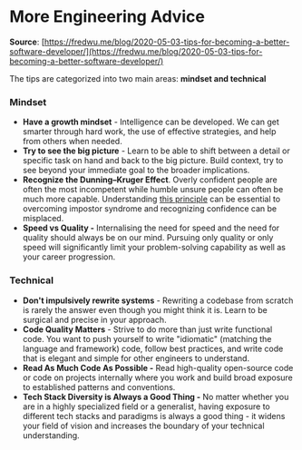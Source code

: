 # More Engineering Advice

**Source**: [https://fredwu.me/blog/2020-05-03-tips-for-becoming-a-better-software-developer/](https://fredwu.me/blog/2020-05-03-tips-for-becoming-a-better-software-developer/)

The tips are categorized into two main areas: **mindset and technical**

### Mindset

* **Have a growth mindset** - Intelligence can be developed. We can get smarter through hard work, the use of effective strategies, and help from others when needed.
* **Try to see the big picture** - Learn to be able to shift between a detail or specific task on hand and back to the big picture. Build context, try to see beyond your immediate goal to the broader implications.
* **Recognize the Dunning–Kruger Effect**. Overly confident people are often the most incompetent while humble unsure people can often be much more capable. Understanding [this principle](https://www.youtube.com/watch?v=y50i1bI2uN4) can be essential to overcoming impostor syndrome and recognizing confidence can be misplaced. 
* **Speed vs Quality -** Internalising the need for speed and the need for quality should always be on our mind. Pursuing only quality or only speed will significantly limit your problem-solving capability as well as your career progression.

### Technical

* **Don't impulsively rewrite systems** - Rewriting a codebase from scratch is rarely the answer even though you might think it is. Learn to be surgical and precise in your approach.
* **Code Quality Matters** -  Strive to do more than just write functional code. You want to push yourself to write "idiomatic" \(matching the language and framework\) code, follow best practices, and write code that is elegant and simple for other engineers to understand.
* **Read As Much Code As Possible -** Read high-quality open-source code or code on projects internally where you work and build broad exposure to established patterns and conventions.
* **Tech Stack Diversity is Always a Good Thing -** No matter whether you are in a highly specialized field or a generalist, having exposure to different tech stacks and paradigms is always a good thing - it widens your field of vision and increases the boundary of your technical understanding.



